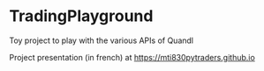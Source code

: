 # TradingPlayground
Toy project to play with the various APIs of Quandl

Project presentation (in french) at https://mti830pytraders.github.io

